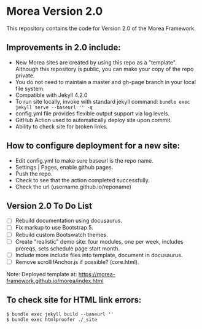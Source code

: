 # Morea Version 2.0

This repository contains the code for Version 2.0 of the Morea Framework.

## Improvements in 2.0 include:
  * New Morea sites are created by using this repo as a "template". Although this repository is public, you can make your copy of the repo private.
  * You do not need to maintain a master and gh-page branch in your local file system.
  * Compatible with Jekyll 4.2.0
  * To run site locally, invoke with standard jekyll command: `bundle exec jekyll serve --baseurl '' -q`
  * config.yml file provides flexible output support via log levels.
  * GitHub Action used to automatically deploy site upon commit.
  * Ability to check site for broken links.

## How to configure deployment for a new site:
 * Edit config.yml to make sure baseurl is the repo name.
 * Settings | Pages, enable github pages.
 * Push the repo.
 * Check to see that the action completed successfully.
 * Check the url (username.github.io/reponame)

## Version 2.0 To Do List
 - [ ] Rebuild documentation using docusaurus.
 - [ ] Fix markup to use Bootstrap 5.
 - [ ] Rebuild custom Bootswatch themes.
 - [ ] Create "realistic" demo site: four modules, one per week, includes prereqs, sets schedule page start month.
 - [ ] Include more include files into template, document in docusaurus.
 - [ ] Remove scrollIfAnchor.js if possible? (core.html).

Note: Deployed template at: https://morea-framework.github.io/morea/index.html


## To check site for HTML link errors:
```
$ bundle exec jekyll build --baseurl ''
$ bundle exec htmlproofer ./_site
```


